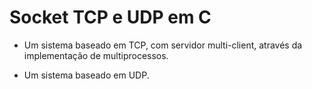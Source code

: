 # Socket TCP e UDP em C

* Um sistema baseado em TCP, com servidor multi-client, através da implementação de
multiprocessos.

* Um sistema baseado em UDP.
